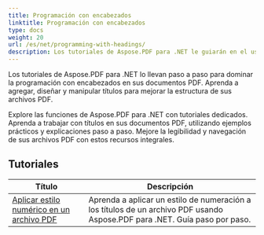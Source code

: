 ```yaml
---
title: Programación con encabezados
linktitle: Programación con encabezados
type: docs
weight: 20
url: /es/net/programming-with-headings/
description: Los tutoriales de Aspose.PDF para .NET le guiarán en el uso de títulos para mejorar la estructura de sus documentos PDF.
---
```

Los tutoriales de Aspose.PDF para .NET lo llevan paso a paso para dominar la programación con encabezados en sus documentos PDF. Aprenda a agregar, diseñar y manipular títulos para mejorar la estructura de sus archivos PDF.

Explore las funciones de Aspose.PDF para .NET con tutoriales dedicados. Aprenda a trabajar con títulos en sus documentos PDF, utilizando ejemplos prácticos y explicaciones paso a paso. Mejore la legibilidad y navegación de sus archivos PDF con estos recursos integrales.

## Tutoriales
| Título | Descripción |
| --- | --- | 
| [Aplicar estilo numérico en un archivo PDF](./apply-number-style/) | Aprenda a aplicar un estilo de numeración a los títulos de un archivo PDF usando Aspose.PDF para .NET. Guía paso por paso. |   